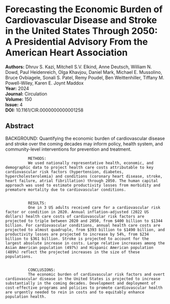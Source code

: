 # Forecasting the Economic Burden of Cardiovascular Disease and Stroke in the United States Through 2050: A Presidential Advisory From the American Heart Association

**Authors:** Dhruv S. Kazi, Mitchell S.V. Elkind, Anne Deutsch, William N. Dowd, Paul Heidenreich, Olga Khavjou, Daniel Mark, Michael E. Mussolino, Bruce Ovbiagele, Sonali S. Patel, Remy Poudel, Ben Weittenhiller, Tiffany M. Powell-Wiley, Karen E. Joynt Maddox  
**Year:** 2024  
**Journal:** Circulation  
**Volume:** 150  
**Issue:** 4  
**DOI:** 10.1161/CIR.0000000000001258  

## Abstract
BACKGROUND:
              Quantifying the economic burden of cardiovascular disease and stroke over the coming decades may inform policy, health system, and community-level interventions for prevention and treatment.
            
            
              METHODS:
              We used nationally representative health, economic, and demographic data to project health care costs attributable to key cardiovascular risk factors (hypertension, diabetes, hypercholesterolemia) and conditions (coronary heart disease, stroke, heart failure, atrial fibrillation) through 2050. The human capital approach was used to estimate productivity losses from morbidity and premature mortality due to cardiovascular conditions.
            
            
              RESULTS:
              One in 3 US adults received care for a cardiovascular risk factor or condition in 2020. Annual inflation-adjusted (2022 US dollars) health care costs of cardiovascular risk factors are projected to triple between 2020 and 2050, from $400 billion to $1344 billion. For cardiovascular conditions, annual health care costs are projected to almost quadruple, from $393 billion to $1490 billion, and productivity losses are projected to increase by 54%, from $234 billion to $361 billion. Stroke is projected to account for the largest absolute increase in costs. Large relative increases among the Asian American population (497%) and Hispanic American population (489%) reflect the projected increases in the size of these populations.
            
            
              CONCLUSIONS:
              The economic burden of cardiovascular risk factors and overt cardiovascular disease in the United States is projected to increase substantially in the coming decades. Development and deployment of cost-effective programs and policies to promote cardiovascular health are urgently needed to rein in costs and to equitably enhance population health.


